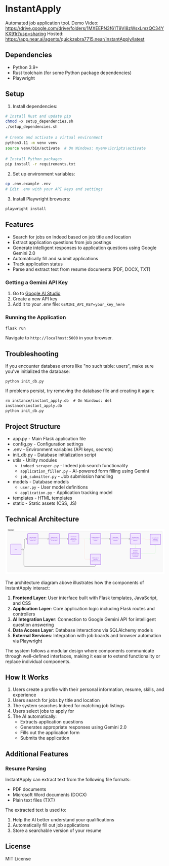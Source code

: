 # InstantApply

Automated job application tool.
Demo Video: https://drive.google.com/drive/folders/1MXEEPN3f61T9VI8zWsxLmzQC34YKX91r?usp=sharing
Hosted: https://app.near.ai/agents/quickzebra7715.near/InstantApply/latest


## Dependencies

- Python 3.9+
- Rust toolchain (for some Python package dependencies)
- Playwright

## Setup

1. Install dependencies:

```bash
# Install Rust and update pip
chmod +x setup_dependencies.sh
./setup_dependencies.sh

# Create and activate a virtual environment
python3.11 -m venv venv
source venv/bin/activate  # On Windows: myenv\Scripts\activate

# Install Python packages
pip install -r requirements.txt
```

2. Set up environment variables:
   
```bash
cp .env.example .env
# Edit .env with your API keys and settings
```

3. Install Playwright browsers:

```bash
playwright install
```

## Features

- Search for jobs on Indeed based on job title and location
- Extract application questions from job postings
- Generate intelligent responses to application questions using Google Gemini 2.0
- Automatically fill and submit applications
- Track application status
- Parse and extract text from resume documents (PDF, DOCX, TXT)

### Getting a Gemini API Key

1. Go to [Google AI Studio](https://makersuite.google.com/app/apikey)
2. Create a new API key
3. Add it to your .env file: `GEMINI_API_KEY=your_key_here`

### Running the Application

```
flask run
```

Navigate to `http://localhost:5000` in your browser.

## Troubleshooting

If you encounter database errors like "no such table: users", make sure you've initialized the database:

```
python init_db.py
```

If problems persist, try removing the database file and creating it again:

```
rm instance/instant_apply.db  # On Windows: del instance\instant_apply.db
python init_db.py
```

## Project Structure

- app.py - Main Flask application file
- config.py - Configuration settings
- .env - Environment variables (API keys, secrets)
- init_db.py - Database initialization script
- utils - Utility modules
  - `indeed_scraper.py` - Indeed job search functionality
  - `application_filler.py` - AI-powered form filling using Gemini
  - `job_submitter.py` - Job submission handling
- models - Database models
  - `user.py` - User model definitions
  - `application.py` - Application tracking model
- templates - HTML templates
- static - Static assets (CSS, JS)

## Technical Architecture

![InstantApply Architecture](InstantApply.png)

The architecture diagram above illustrates how the components of InstantApply interact:

1. **Frontend Layer**: User interface built with Flask templates, JavaScript, and CSS
2. **Application Layer**: Core application logic including Flask routes and controllers
3. **AI Integration Layer**: Connection to Google Gemini API for intelligent question answering
4. **Data Access Layer**: Database interactions via SQLAlchemy models
5. **External Services**: Integration with job boards and browser automation via Playwright

The system follows a modular design where components communicate through well-defined interfaces, making it easier to extend functionality or replace individual components.

## How It Works

1. Users create a profile with their personal information, resume, skills, and experience
2. Users search for jobs by title and location
3. The system searches Indeed for matching job listings
4. Users select jobs to apply for
5. The AI automatically:
   - Extracts application questions
   - Generates appropriate responses using Gemini 2.0
   - Fills out the application form
   - Submits the application

## Additional Features

### Resume Parsing

InstantApply can extract text from the following file formats:
- PDF documents
- Microsoft Word documents (DOCX)
- Plain text files (TXT)

The extracted text is used to:
1. Help the AI better understand your qualifications
2. Automatically fill out job applications
3. Store a searchable version of your resume

## License

MIT License